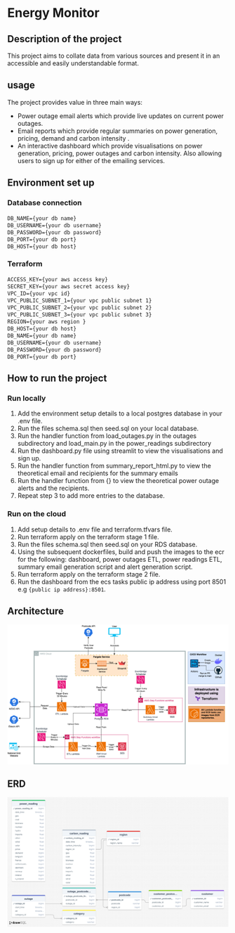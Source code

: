 # Energy Monitor     

## Description of the project

This project aims to collate data from various sources and present it in an accessible and easily understandable format. 


## usage

The project provides value in three main ways: 

- Power outage email alerts which provide live updates on current power outages.
- Email reports which provide regular summaries on power generation, pricing, demand and carbon intensity .
- An interactive dashboard which provide visualisations on power generation, pricing, power outages and carbon intensity. Also allowing users to sign up for either of the emailing services.

## Environment set up

### Database connection 

```
DB_NAME={your db name}
DB_USERNAME={your db username}
DB_PASSWORD={your db password}
DB_PORT={your db port}
DB_HOST={your db host}
```

### Terraform

```
ACCESS_KEY={your aws access key}
SECRET_KEY={your aws secret access key}
VPC_ID={your vpc id}
VPC_PUBLIC_SUBNET_1={your vpc public subnet 1}
VPC_PUBLIC_SUBNET_2={your vpc public subnet 2}
VPC_PUBLIC_SUBNET_3={your vpc public subnet 3}
REGION={your aws region }
DB_HOST={your db host}
DB_NAME={your db name}
DB_USERNAME={your db username}
DB_PASSWORD={your db password}
DB_PORT={your db port}
```

## How to run the project

### Run locally 

1. Add the environment setup details to a local postgres database in your .env file.
2. Run the files schema.sql then seed.sql on your local database.
3. Run the handler function from load_outages.py in the outages subdirectory and load_main.py in the power_readings subdirectory
4. Run the dashboard.py file using streamlit to view the visualisations and sign up.
5. Run the handler function from summary_report_html.py to view the theoretical email and recipients for the summary emails
6. Run the handler function from {} to view the theoretical power outage alerts and the recipients.
7. Repeat step 3 to add more entries to the database.

### Run on the cloud

1. Add setup details to .env file and terraform.tfvars file. 
2. Run terraform apply on the terraform stage 1 file.
3. Run the files schema.sql then seed.sql on your RDS database.
4. Using the subsequent dockerfiles, build and push the images to the ecr for the following: dashboard, power outages ETL, power readings ETL, summary email generation script and alert generation script.
5. Run terraform apply on the terraform stage 2 file.
6. Run the dashboard from the ecs tasks public ip address using port 8501 e.g ```{public ip address}:8501```.

## Architecture
![Architecture diagram](diagrams/architecture_diagram.png)

## ERD
![ERD](diagrams/energy-monitor-erd.png)